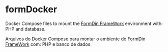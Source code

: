 # formDocker
Docker Compose files to mount the [FormDin FrameWork](https://github.com/bjverde/formDin) environment with: PHP and database. 

Arquivos do Docker Compose para montar o ambiente do [FormDin FrameWork](https://github.com/bjverde/formDin) com: PHP e banco de dados.
